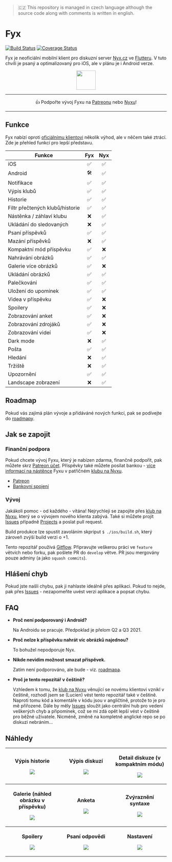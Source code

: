 > 🇨🇿 This repository is managed in czech language although the source code along with comments is written in english.

# Fyx

[![Build Status](https://travis-ci.com/lucien144/fyx.svg?branch=develop)](https://travis-ci.com/lucien144/fyx) [![Coverage Status](https://coveralls.io/repos/github/lucien144/fyx/badge.svg?branch=develop)](https://coveralls.io/github/lucien144/fyx?branch=develop)

Fyx je neoficiální mobilní klient pro diskuzní server [Nyx.cz](https://nyx.cz) ve [Flutteru](https://flutter.dev/). V tuto chvíli je psaný a optimalizovaný pro iOS, ale v plánu je i Android verze.

<p align="center">
<a href="https://144.wtf/AmcGAl" target="_blank"><img src="https://144.wtf/9VRKzD+" height="60"/></a>
</p>

---
<p align="center">
👍 Podpořte vývoj Fyxu na <a href="http://patreon.com/fyxapp" target="_blank">Patreonu</a> nebo <a href="https://www.nyx.cz/index.php?l=topic;l2=2;id=24237;n=a200"  target="_blank">Nyxu</a>!
</p>

---

## Funkce

Fyx nabízí oproti [oficiálnímu klientovi](https://apps.apple.com/cz/app/nyx/id920743962) několik výhod, ale v něčem také ztrácí. 
Zde je přehled funkcí pro lepší představu.

| Funkce | Fyx | Nyx |
|-|:-:|:-:|
| iOS | ✅ | ✅ |
| Android | 🛠 | ✅ |
| Notifikace | ✅ | ✅ |
| Výpis klubů | ✅ | ✅ |
| Historie | ✅ | ✅ |
| Filtr přečtených klubů/historie | ✅ | ✅ |
| Nástěnka / záhlaví klubu | ❌ | ✅ |
| Ukládání do sledovaných | ❌ | ✅ |
| Psaní příspěvků | ✅ | ✅ |
| Mazání příspěvků | ❌ | ✅ |
| Kompaktní mód příspěvku | ✅ | ❌ |
| Nahrávání obrázků | ✅ | ✅ |
| Galerie více obrázků | ✅ | ❌ |
| Ukládání obrázků | ✅ | ✅ |
| Palečkování | ✅ | ✅ |
| Uložení do upomínek | ✅ | ✅ |
| Videa v příspěvku | ✅ | ❌ |
| Spoilery | ✅ | ❌ |
| Zobrazování anket | ✅ | ❌ |
| Zobrazování zdrojáků | ✅ | ❌ |
| Zobrazování videí | ✅ | ❌ |
| Dark mode | ❌ | ✅ |
| Pošta | ✅ | ✅ |
| Hledání | ❌ | ✅ |
| Tržiště | ❌ | ✅ |
| Upozornění | ✅ | ✅ |
| Landscape zobrazení | ❌ | ✅ |

## Roadmap

Pokud vás zajímá plán vývoje a přidáváné nových funkcí, pak se podívejte do [roadmapy](https://github.com/lucien144/fyx/projects/2).

## Jak se zapojit

### Finanční podpora

Pokud chcete vývoj Fyxu, který je nabízen zdarma, finančně podpořit, pak můžete skrz [Patreon účet](http://patreon.com/fyxapp). Příspěvky také můžete posílat bankou - [více informací na nástěnce](https://www.nyx.cz/index.php?l=topic;l2=2;id=24237;n=6162) Fyxu v patřičném [klubu na Nyxu](https://www.nyx.cz/index.php?l=topic;l2=2;id=24237;n=6162).

- [Patreon](http://patreon.com/fyxapp)
- [Bankovní spojení](https://www.nyx.cz/index.php?l=topic;l2=2;id=24237;n=6162)

### Vývoj

Jakákoli pomoc - od každého - vítána! Nejrychleji se zapojíte přes [klub na Nyxu](https://www.nyx.cz/index.php?l=topic;id=24237;n=23dd), který se o vývojem nového klienta zabývá.
Také si můžete projít [Issues](https://github.com/lucien144/fyx/issues) případně [Projects](https://github.com/lucien144/fyx/projects) a poslat pull request.

Build produkce lze spustit zavoláním skpriput `$ ./ios/build.sh`, který zároveň zvýší build verzi o +1.

Tento repozitář používá [Gitflow](https://www.atlassian.com/git/tutorials/comparing-workflows/gitflow-workflow). Připravujte veškerou práci ve `feature` větvích nebo forku, pak pošlete PR do `develop` větve. PR jsou mergovány pouze adminy (a jako `squash commits`).

## Hlášení chyb
Pokud jste našli chybu, pak ji nahlaste ideálně přes aplikaci. Pokud to nejde, pak přes [Issues](https://github.com/lucien144/fyx/issues) - nezapomeňte uvést verzi aplikace a popsat chybu.

## FAQ

- **Proč není podporovaný i Android?**

  Na Androidu se pracuje. Předpoklad je přelom Q2 a Q3 2021.

- **Proč nelze k příspěvku nahrát víc obrázků najednou?**

  To bohužel nepodporuje Nyx.
  
- **Nikde nevidím možnost smazat příspěvek.**

  Zatím není podporováno, ale bude - viz. [roadmapa](https://github.com/lucien144/fyx/projects/2).

- **Proč je tento repozitář v češtině?**

  Vzhledem k tomu, že [klub na Nyxu](https://www.nyx.cz/index.php?l=topic;id=24237;n=23dd) věnující se novému klientovi vznikl v češtině, rozhodl jsem se (Lucien) vést tento repozitář také v češtině. Naproti tomu kód a komentáře v kódu jsou v angličtině, protože to je pro mě přiřozené. Dále by měly [Issues](https://github.com/lucien144/fyx/issues) sloužit jako centrální hub pro vedení veškerých chyb a připomínek, což se mi zdá opět lepší vést v češtině pro běžné uživatele. Nicméně, změně na kompletně anglické repo se po diskuzi nebráním...

## Náhledy
<table>
	<tr>
		<th width="33%">
			<p><a title="show-whitespace"></a> Výpis historie
			<p><img src="https://user-images.githubusercontent.com/5161085/104580475-a1b6ef80-565d-11eb-8003-a412416e5d14.PNG">
		<th width="33%">
			<p><a title="resolve-conflicts"></a> Výpis diskuzí
			<p><img src="https://user-images.githubusercontent.com/5161085/104580503-a9769400-565d-11eb-90bf-8ff1865d8385.PNG">
    <th width="33%">
			<p><a title="reactions-avatars"></a> Detail diskuze (v kompaktním módu)
			<p><img src="https://user-images.githubusercontent.com/5161085/104580520-ad0a1b00-565d-11eb-9571-2326ee2dfad7.PNG">
	<tr>
		<th width="33%">
			<p><a title="wait-for-build"></a> Galerie (náhled obrázku v příspěvku)
			<p><img src="https://user-images.githubusercontent.com/5161085/104580526-ae3b4800-565d-11eb-870e-acc8e764965f.PNG">
		<th width="33%">
			<p><a title="linkify-code"></a> Anketa
			<p><img src="https://user-images.githubusercontent.com/5161085/104580528-af6c7500-565d-11eb-9b2e-59852aa182b5.PNG">
		<th width="33%">
			<p><a title="restore-file"></a> Zvýraznění syntaxe
			<p><img src="https://user-images.githubusercontent.com/5161085/104580530-b0050b80-565d-11eb-9ec6-2ed9376814c0.PNG">
  <tr>
		<th width="33%">
			<p><a title="wait-for-build"></a> Spoilery
			<p><img src="https://user-images.githubusercontent.com/5161085/104580531-b0050b80-565d-11eb-9130-a44cfe19ab56.PNG">
		<th width="33%">
			<p><a title="linkify-code"></a> Psaní odpovědi
			<p><img src="https://user-images.githubusercontent.com/5161085/104581181-83052880-565e-11eb-8ff0-d1baa088886f.PNG">
		<th width="33%">
			<p><a title="restore-file"></a> Nastavení
			<p><img src="https://user-images.githubusercontent.com/5161085/104581195-87314600-565e-11eb-9e2a-6cc20ebf743a.PNG">
</table>
